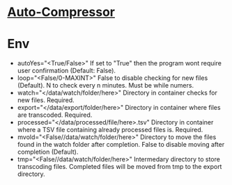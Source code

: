 # [Auto-Compressor](https://hub.docker.com/r/nebmartin/autocompressor)
# Env
- autoYes="<True/False>"
    If set to "True" then the program wont require user confirmation (Default: False).
- loop="<False/0-MAXINT>"
    False to disable checking for new files (Default).
    N to check every n minutes. Must be while numers.
- watch="</data/watch/folder/here>"
    Directory in container checks for new files. Required.
- export="</data/export/folder/here>"
    Directory in container where files are transcoded. Required.
- processed="</data/processed/file/here>.tsv"
    Directory in container where a TSV file containing already processed files is. Required.
- mvold="<False//data/watch/folder/here>"
    Directory to move the files found in the watch folder after completion.
    False to disable moving after completion (Default).
- tmp="<False//data/watch/folder/here>"
    Intermedary directory to store transcoding files. Completed files will be moved from tmp to the export directory.
